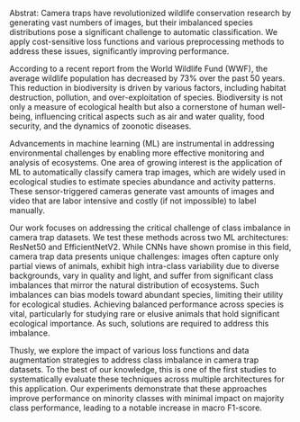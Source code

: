 Abstrat: Camera traps have revolutionized wildlife conservation research by generating vast numbers of images, but their imbalanced species distributions pose a significant challenge to automatic classification. We apply cost-sensitive loss functions and various preprocessing methods to address these issues, significantly improving performance.


According to a recent report from the World Wildlife Fund (WWF), the average wildlife population has decreased by 73% over the past 50 years. This reduction in biodiversity is driven by various factors, including habitat destruction, pollution, and over-exploitation of species. Biodiversity is not only a measure of ecological health but also a cornerstone of human well-being, influencing critical aspects such as air and water quality, food security, and the dynamics of zoonotic diseases.

Advancements in machine learning (ML) are instrumental in addressing environmental challenges by enabling more effective monitoring and analysis of ecosystems. One area of growing interest is the application of ML to automatically classify camera trap images, which are widely used in ecological studies to estimate species abundance and activity patterns. These sensor-triggered cameras generate vast amounts of images and video that are labor intensive and costly (if not impossible) to label manually.

Our work focuses on addressing the critical challenge of class imbalance in camera trap datasets. We test these methods across two ML architectures: ResNet50 and EfficientNetV2. While CNNs have shown promise in this field, camera trap data presents unique challenges: images often capture only partial views of animals,  exhibit high intra-class variability due to diverse backgrounds, vary in quality and light, and suffer from significant class imbalances that mirror the natural distribution of ecosystems. Such imbalances can bias models toward abundant species, limiting their utility for ecological studies. Achieving balanced performance across species is vital, particularly for studying rare or elusive animals that hold significant ecological importance. As such, solutions are required to address this imbalance.

Thusly, we explore the impact of various loss functions and data augmentation strategies to address class imbalance in camera trap datasets. To the best of our knowledge, this is one of the first studies to systematically evaluate these techniques across multiple architectures for this application. Our experiments demonstrate that these approaches improve performance on minority classes with minimal impact on majority class performance, leading to a notable increase in macro F1-score.
